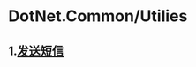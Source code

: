 
# DotNet.Common/Utilies

## 1.[发送短信](https://github.com/liuhuachao/DotNet.Common/blob/master/DotNet.Common/SendSmsHelper.cs "发送短信")
